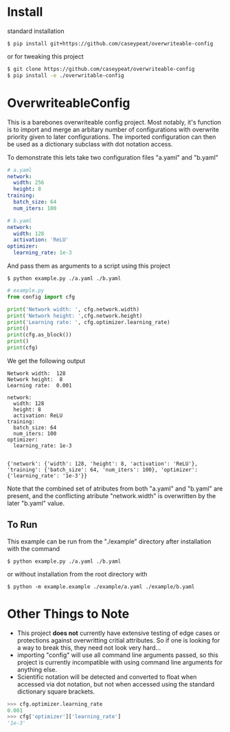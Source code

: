 # Install

standard installation

`$ pip install git+https://github.com/caseypeat/overwriteable-config`

or for tweaking this project

```bash
$ git clone https://github.com/caseypeat/overwriteable-config
$ pip install -e ./overwritable-config
```

# OverwriteableConfig

This is a barebones overwriteable config project. Most notably, it's function is to import and merge an arbitary number of configurations with overwrite priority given to later configurations. The imported configuration can then be used as a dictionary subclass with dot notation access.

To demonstrate this lets take two configuration files "a.yaml" and "b.yaml"

```yaml
# a.yaml
network:
  width: 256
  height: 8
training:
  batch_size: 64
  num_iters: 100

```
```yaml
# b.yaml
network:
  width: 128
  activation: 'ReLU'
optimizer:
  learning_rate: 1e-3
```

And pass them as arguments to a script using this project

`$ python example.py ./a.yaml ./b.yaml`

```python
# example.py
from config import cfg

print('Network width: ', cfg.network.width)
print('Network height: ',cfg.network.height)
print('Learning rate: ', cfg.optimizer.learning_rate)
print()
print(cfg.as_block())
print()
print(cfg)
```

We get the following output

```
Network width:  128
Network height:  8
Learning rate:  0.001

network:
  width: 128
  height: 8
  activation: ReLU
training:
  batch_size: 64
  num_iters: 100
optimizer:
  learning_rate: 1e-3


{'network': {'width': 128, 'height': 8, 'activation': 'ReLU'}, 'training': {'batch_size': 64, 'num_iters': 100}, 'optimizer': {'learning_rate': '1e-3'}}
```

Note that the combined set of atributes from both "a.yaml" and "b.yaml" are present, and the conflicting atribute "network.width" is overwritten by the later "b.yaml" value.

## To Run

This example can be run from the "./example" directory after installation with the command

`$ python example.py ./a.yaml ./b.yaml`

or without installation from the root directory with

`$ python -m example.example ./example/a.yaml ./example/b.yaml`

# Other Things to Note
- This project __does not__ currently have extensive testing of edge cases or protections against overwritting critial attributes. So if one is looking for a way to break this, they need not look very hard...
- importing "config" will use all command line arguments passed, so this project is currently incompatible with using command line arguments for anything else.
- Scientific notation will be detected and converted to float when accessed via dot notation, but not when accessed using the standard dictionary square brackets.

```python
>>> cfg.optimizer.learning_rate
0.001
>>> cfg['optimizer']['learning_rate']
'1e-3'
```